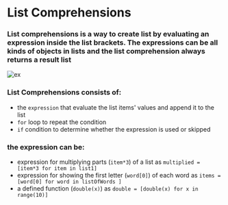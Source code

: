 # List Comprehensions
### List comprehensions is a way to create list by evaluating an expression inside the list brackets. The expressions can be all kinds of objects in lists and the list comprehension always returns a result list
![ex](https://i.ibb.co/SKRpBX6/2.jpg)
### List Comprehensions consists of: 
- the `expression` that evaluate the list items' values and append it to the list
- `for` loop to repeat the condition 
- `if` condition to determine whether the expression is used or skipped
### the expression can be:
- expression for multiplying parts (`item*3`) of a list as `multiplied = [item*3 for item in list1]`
- expression for showing the first letter (`word[0]`) of each word as `items = [word[0] for word in listOfWords ]`
- a defined function (`double(x)`) as `double = [double(x) for x in range(10)]`
